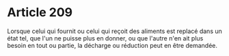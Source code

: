 # Article 209

Lorsque celui qui fournit ou celui qui reçoit des aliments est replacé dans un état tel, que l'un ne puisse plus en donner, ou que l'autre n'en ait plus besoin en tout ou partie, la décharge ou réduction peut en être demandée.
